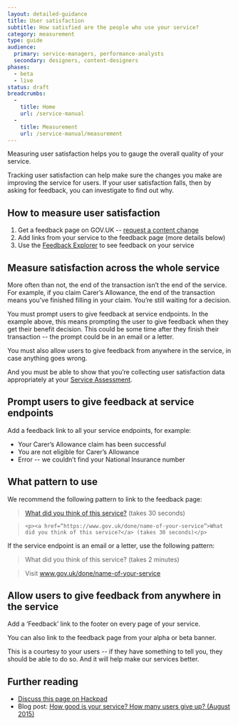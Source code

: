 ```yaml
---
layout: detailed-guidance
title: User satisfaction
subtitle: How satisfied are the people who use your service?
category: measurement
type: guide
audience:
  primary: service-managers, performance-analysts
  secondary: designers, content-designers
phases:
  - beta
  - live
status: draft
breadcrumbs:
  -
    title: Home
    url: /service-manual
  -
    title: Measurement
    url: /service-manual/measurement
---
```


Measuring user satisfaction helps you to gauge the overall quality of your service.

Tracking user satisfaction can help make sure the changes you make are improving the service for users. If your user satisfaction falls, then by asking for feedback, you can investigate to find out why.

## How to measure user satisfaction

1. Get a feedback page on GOV.UK -- [request a content change](https://support.production.alphagov.co.uk/)
2. Add links from your service to the feedback page (more details below)
3. Use the [Feedback Explorer](https://support.production.alphagov.co.uk/anonymous_feedback/explore) to see feedback on your service

## Measure satisfaction across the whole service

More often than not, the end of the transaction isn’t the end of the service. For example, if you claim Carer’s Allowance, the end of the transaction means you’ve finished filling in your claim. You’re still waiting for a decision.

You must prompt users to give feedback at service endpoints. In the example above, this means prompting the user to give feedback when they get their benefit decision. This could be some time after they finish their transaction -- the prompt could be in an email or a letter.

You must also allow users to give feedback from anywhere in the service, in case anything goes wrong.

And you must be able to show that you’re collecting user satisfaction data appropriately at your [Service Assessment](https://www.gov.uk/service-manual/digital-by-default/assessments-at-gds.html).

## Prompt users to give feedback at service endpoints

Add a feedback link to all your service endpoints, for example:

* Your Carer’s Allowance claim has been successful
* You are not eligible for Carer’s Allowance
* Error -- we couldn’t find your National Insurance number

## What pattern to use

We recommend the following pattern to link to the feedback page:

> [What did you think of this service?]() (takes 30 seconds)

> `<p><a href=“https://www.gov.uk/done/name-of-your-service”>What did you think of this service?</a> (takes 30 seconds)</p>`

If the service endpoint is an email or a letter, use the following pattern:

> What did you think of this service? (takes 2 minutes)

> Visit www.gov.uk/done/name-of-your-service

## Allow users to give feedback from anywhere in the service

Add a ‘Feedback’ link to the footer on every page of your service.

You can also link to the feedback page from your alpha or beta banner.

This is a courtesy to your users -- if they have something to tell you, they should be able to do so. And it will help make our services better.

## Further reading

* [Discuss this page on Hackpad](https://designpatterns.hackpad.com/User-satisfaction-and-user-feedback-zfk4wUpWNj3)
* Blog post: [How good is your service? How many users give up? (August 2015)](https://designnotes.blog.gov.uk/2015/08/13/how-good-is-your-service-how-many-users-give-up/)
